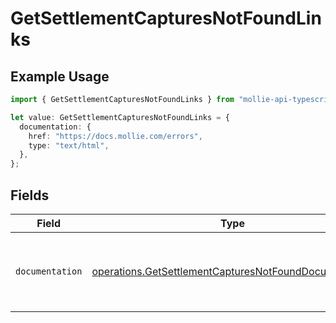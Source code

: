 # GetSettlementCapturesNotFoundLinks

## Example Usage

```typescript
import { GetSettlementCapturesNotFoundLinks } from "mollie-api-typescript/models/operations";

let value: GetSettlementCapturesNotFoundLinks = {
  documentation: {
    href: "https://docs.mollie.com/errors",
    type: "text/html",
  },
};
```

## Fields

| Field                                                                                                                          | Type                                                                                                                           | Required                                                                                                                       | Description                                                                                                                    |
| ------------------------------------------------------------------------------------------------------------------------------ | ------------------------------------------------------------------------------------------------------------------------------ | ------------------------------------------------------------------------------------------------------------------------------ | ------------------------------------------------------------------------------------------------------------------------------ |
| `documentation`                                                                                                                | [operations.GetSettlementCapturesNotFoundDocumentation](../../models/operations/getsettlementcapturesnotfounddocumentation.md) | :heavy_check_mark:                                                                                                             | The URL to the generic Mollie API error handling guide.                                                                        |